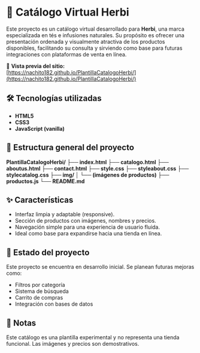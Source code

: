 # 🌿 Catálogo Virtual Herbi

Este proyecto es un catálogo virtual desarrollado para **Herbi**, una marca especializada en tés e infusiones naturales. Su propósito es ofrecer una presentación ordenada y visualmente atractiva de los productos disponibles, facilitando su consulta y sirviendo como base para futuras integraciones con plataformas de venta en línea.

🔗 **Vista previa del sitio:**  
[https://nachito182.github.io/PlantillaCatalogoHerbi/](https://nachito182.github.io/PlantillaCatalogoHerbi/)

## 🛠️ Tecnologías utilizadas

- **HTML5**  
- **CSS3**  
- **JavaScript (vanilla)**

## 📂 Estructura general del proyecto

**PlantillaCatalogoHerbi/**
**├── index.html**
**├── catalogo.html**
**├── aboutus.html**
**├── contact.html**
**├── style.css**
**├── styleabout.css**
**├── stylecatalog.css**
**├── img/**
**│ └── (imágenes de productos)**
**├── productos.js**
**└── README.md**

## ✨ Características

- Interfaz limpia y adaptable (responsive).
- Sección de productos con imágenes, nombres y precios.
- Navegación simple para una experiencia de usuario fluida.
- Ideal como base para expandirse hacia una tienda en línea.

## 🚧 Estado del proyecto

Este proyecto se encuentra en desarrollo inicial. Se planean futuras mejoras como:

- Filtros por categoría
- Sistema de búsqueda
- Carrito de compras
- Integración con bases de datos

## 📌 Notas

Este catálogo es una plantilla experimental y no representa una tienda funcional. Las imágenes y precios son demostrativos.

